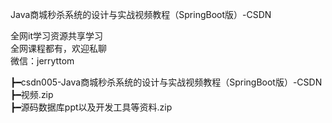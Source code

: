 Java商城秒杀系统的设计与实战视频教程（SpringBoot版）-CSDN

全网it学习资源共享学习<br>全网课程都有，欢迎私聊<br>微信：jerryttom<br>

┣━csdn005-Java商城秒杀系统的设计与实战视频教程（SpringBoot版）-CSDN<br> ┣━视频.zip<br> ┣━源码数据库ppt以及开发工具等资料.zip